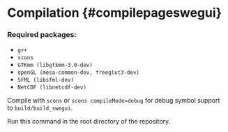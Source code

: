 # Compilation {#compilepageswegui}

### Required packages:
 - `g++`
 - `scons`
 - `GTKmm (libgtkmm-3.0-dev)`
 - `openGL (mesa-common-dev, freeglut3-dev)`
 - `SFML (libsfml-dev)`
 - `NetCDF (libnetcdf-dev)`

Compile with `scons` or `scons compileMode=debug` for debug symbol support to `build/build_swegui`.

Run this command in the root directory of the repository.